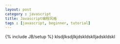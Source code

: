 ```yaml
---
layout: post
category : javascript
title: Javascript编程风格
tags : [javascript, beginner, tutorial]
---
```

{% include JB/setup %}
klsdjlksdjlkjdskldsklljadskldskl
